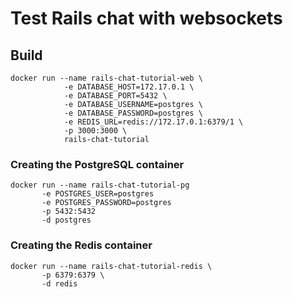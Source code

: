 # Test Rails chat with websockets

## Build

```console
docker run --name rails-chat-tutorial-web \
            -e DATABASE_HOST=172.17.0.1 \
            -e DATABASE_PORT=5432 \
            -e DATABASE_USERNAME=postgres \
            -e DATABASE_PASSWORD=postgres \
            -e REDIS_URL=redis://172.17.0.1:6379/1 \
            -p 3000:3000 \
            rails-chat-tutorial
```

### Creating the PostgreSQL container

```console
docker run --name rails-chat-tutorial-pg
       -e POSTGRES_USER=postgres
       -e POSTGRES_PASSWORD=postgres
       -p 5432:5432
       -d postgres
```

### Creating the Redis container

```console
docker run --name rails-chat-tutorial-redis \
       -p 6379:6379 \
       -d redis
```